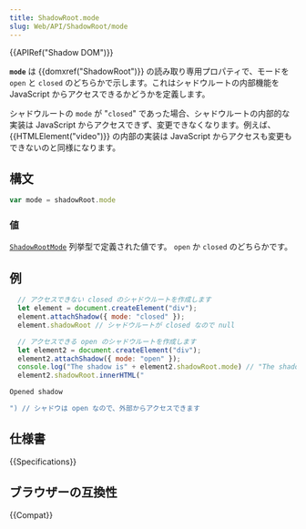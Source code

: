 ```yaml
---
title: ShadowRoot.mode
slug: Web/API/ShadowRoot/mode
---
```


{{APIRef("Shadow DOM")}}

**`mode`** は {{domxref("ShadowRoot")}} の読み取り専用プロパティで、モードを `open` と `closed` のどちらかで示します。これはシャドウルートの内部機能を JavaScript からアクセスできるかどうかを定義します。

シャドウルートの `mode` が "`closed`" であった場合、シャドウルートの内部的な実装は JavaScript からアクセスできず、変更できなくなります。例えば、 {{HTMLElement("video")}} の内部の実装は JavaScript からアクセスも変更もできないのと同様になります。

## 構文

```js
var mode = shadowRoot.mode
```

### 値

[`ShadowRootMode`](https://dom.spec.whatwg.org/#enumdef-shadowrootmode) 列挙型で定義された値です。 `open` か `closed` のどちらかです。

## 例

```js
  // アクセスできない closed のシャドウルートを作成します
  let element = document.createElement("div");
  element.attachShadow({ mode: "closed" });
  element.shadowRoot // シャドウルートが closed なので null

  // アクセスできる open のシャドウルートを作成します
  let element2 = document.createElement("div");
  element2.attachShadow({ mode: "open" });
  console.log("The shadow is" + element2.shadowRoot.mode) // "The shadow is open" と出力
  element2.shadowRoot.innerHTML("

Opened shadow

") // シャドウは open なので、外部からアクセスできます
```

## 仕様書

{{Specifications}}

## ブラウザーの互換性

{{Compat}}

